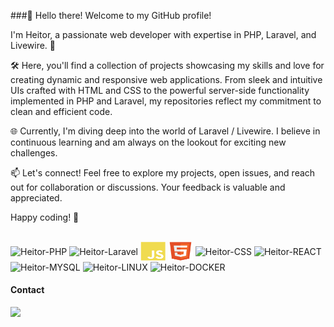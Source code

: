 ###👋 Hello there! Welcome to my GitHub profile!

I'm Heitor, a passionate web developer with expertise in PHP, Laravel, and Livewire. 🚀

🛠️ Here, you'll find a collection of projects showcasing my skills and love for creating dynamic and responsive web applications. From sleek and intuitive UIs crafted with HTML and CSS to the powerful server-side functionality implemented in PHP and Laravel, my repositories reflect my commitment to clean and efficient code.

🌐 Currently, I'm diving deep into the world of Laravel / Livewire. I believe in continuous learning and am always on the lookout for exciting new challenges.

📫 Let's connect! Feel free to explore my projects, open issues, and reach out for collaboration or discussions. Your feedback is valuable and appreciated.

Happy coding! 🚀

<div style="display: inline_block"><br>
  <img align="center" alt="Heitor-PHP" height="40" width="40" src="https://cdn.jsdelivr.net/gh/devicons/devicon/icons/php/php-original.svg" />
  <img align="center" alt="Heitor-Laravel" height="30" width="40" src="https://cdn.jsdelivr.net/gh/devicons/devicon/icons/laravel/laravel-plain-wordmark.svg" />
  <img align="center" alt="Heitor-JS" height="30" width="40" src="https://raw.githubusercontent.com/devicons/devicon/master/icons/javascript/javascript-plain.svg">
  <img align="center" alt="Heitor-HTML" height="30" width="40" src="https://raw.githubusercontent.com/devicons/devicon/master/icons/html5/html5-original.svg">
  <img align="center" alt="Heitor-CSS" height="30" width="40" src="https://cdn.jsdelivr.net/gh/devicons/devicon/icons/css3/css3-original.svg" />
  <img align="center" alt="Heitor-REACT" height="30" width="40" src="https://cdn.jsdelivr.net/gh/devicons/devicon/icons/react/react-original.svg" />
  <img align="center" alt="Heitor-MYSQL" height="30" width="40" src="https://cdn.jsdelivr.net/gh/devicons/devicon/icons/mysql/mysql-original.svg" />
  <img align="center" alt="Heitor-LINUX" height="30" width="40" src="https://cdn.jsdelivr.net/gh/devicons/devicon/icons/linux/linux-original.svg" />
  <img align="center" alt="Heitor-DOCKER" height="30" width="40" src="https://cdn.jsdelivr.net/gh/devicons/devicon/icons/docker/docker-original.svg" />
</div>
 
#### Contact
 
<div> 
  <a href = "mailto:heitorcasella@gmail.com"><img src="https://img.shields.io/badge/-Gmail-%23333?style=for-the-badge&logo=gmail&logoColor=white" target="_blank"></a>
</div>

